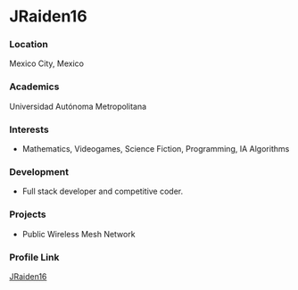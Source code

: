 # JRaiden16

### Location

Mexico City, Mexico

### Academics

Universidad Autónoma Metropolitana

### Interests

- Mathematics, Videogames, Science Fiction, Programming, IA Algorithms

### Development

- Full stack developer and competitive coder.

### Projects

- Public Wireless Mesh Network 

### Profile Link

[JRaiden16](https://github.com/JRaiden16)
